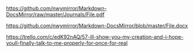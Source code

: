 https://github.com/nwymirror/Markdown-DocsMirror/raw/master/Journals/File.pdf


https://github.com/nwymirror/Markdown-DocsMirror/blob/master/File.docx  


https://trello.com/c/edK92nAQ/57-ill-show-you-my-creation-and-i-hope-youll-finally-talk-to-me-properly-for-once-for-real
